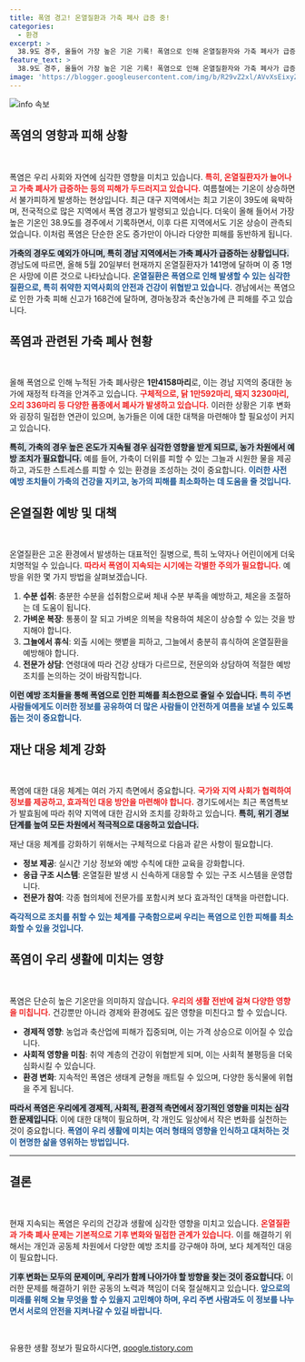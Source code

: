 ```yaml
---
title: 폭염 경고! 온열질환과 가축 폐사 급증 중!
categories:
  - 환경
excerpt: >
  38.9도 경주, 올들어 가장 높은 기온 기록! 폭염으로 인해 온열질환자와 가축 폐사가 급증하고, 경기까지 취소된 상황에서 피해가 속출하고 있습니다. 더운 여름의 비극, 지금 확인하세요!
feature_text: >
  38.9도 경주, 올들어 가장 높은 기온 기록! 폭염으로 인해 온열질환자와 가축 폐사가 급증하고, 경기까지 취소된 상황에서 피해가 속출하고 있습니다. 더운 여름의 비극, 지금 확인하세요!
image: 'https://blogger.googleusercontent.com/img/b/R29vZ2xl/AVvXsEixyZcFfHzMRdzZMjFBmAUKJYCLCGyLL1o632UiGVXcaFdKo_bkvkuCioo0uUKlGfBVcT3P84aROyZIXSBEx3Aw5nCQ3pTgDom1WDC4m8eifvWiAmWEEVb4x6G_l8C0QH225ldMjyaFvpxGEBGNO37VmDTDMHGhJPq73UglMfDca1-0aw/s1600/blogspot.png'
---
```


<p><img src="https://blogger.googleusercontent.com/img/b/R29vZ2xl/AVvXsEixyZcFfHzMRdzZMjFBmAUKJYCLCGyLL1o632UiGVXcaFdKo_bkvkuCioo0uUKlGfBVcT3P84aROyZIXSBEx3Aw5nCQ3pTgDom1WDC4m8eifvWiAmWEEVb4x6G_l8C0QH225ldMjyaFvpxGEBGNO37VmDTDMHGhJPq73UglMfDca1-0aw/s1600/blogspot.png" alt="info 속보" /></p>

<h2 data-ke-size="size26">폭염의 영향과 피해 상황</h2>

<p data-ke-size="size16">&nbsp;</p>

<p>폭염은 우리 사회와 자연에 심각한 영향을 미치고 있습니다. <b><span style="color: #ee2323;">특히, 온열질환자가 늘어나고 가축 폐사가 급증하는 등의 피해가 두드러지고 있습니다.</span></b> 여름철에는 기온이 상승하면서 불가피하게 발생하는 현상입니다. 최근 대구 지역에서는 최고 기온이 39도에 육박하며, 전국적으로 많은 지역에서 폭염 경고가 발령되고 있습니다. 더욱이 올해 들어서 가장 높은 기온인 38.9도를 경주에서 기록하면서, 이후 다른 지역에서도 기온 상승이 관측되었습니다. 이처럼 폭염은 단순한 온도 증가만이 아니라 다양한 피해를 동반하게 됩니다. </p>

<p><b><span style="background-color: #21538527;">가축의 경우도 예외가 아니며, 특히 경남 지역에서는 가축 폐사가 급증하는 상황입니다.</span></b> 경남도에 따르면, 올해 5월 20일부터 현재까지 온열질환자가 141명에 달하며 이 중 1명은 사망에 이른 것으로 나타났습니다. <b><span style="color: #1a5490;">온열질환은 폭염으로 인해 발생할 수 있는 심각한 질환으로, 특히 취약한 지역사회의 안전과 건강이 위협받고 있습니다.</span></b> 경남에서는 폭염으로 인한 가축 피해 신고가 168건에 달하며, 경마농장과 축산농가에 큰 피해를 주고 있습니다. </p>

<h2 data-ke-size="size26">폭염과 관련된 가축 폐사 현황</h2>

<p data-ke-size="size16">&nbsp;</p>

<p>올해 폭염으로 인해 누적된 가축 폐사량은 <strong>1만4158마리</strong>로, 이는 경남 지역의 중대한 농가에 재정적 타격을 안겨주고 있습니다. <b><span style="color: #ee2323;">구체적으로, 닭 1만592마리, 돼지 3230마리, 오리 336마리 등 다양한 품종에서 폐사가 발생하고 있습니다.</span></b> 이러한 상황은 기후 변화와 굉장히 밀접한 연관이 있으며, 농가들은 이에 대한 대책을 마련해야 할 필요성이 커지고 있습니다.</p>

<p><b><span style="background-color: #21538527;">특히, 가축의 경우 높은 온도가 지속될 경우 심각한 영향을 받게 되므로, 농가 차원에서 예방 조치가 필요합니다.</span></b> 예를 들어, 가축이 더위를 피할 수 있는 그늘과 시원한 물을 제공하고, 과도한 스트레스를 피할 수 있는 환경을 조성하는 것이 중요합니다. <b><span style="color: #1a5490;">이러한 사전 예방 조치들이 가축의 건강을 지키고, 농가의 피해를 최소화하는 데 도움을 줄 것입니다.</span></b></p>

<h2 data-ke-size="size26">온열질환 예방 및 대책</h2>

<p data-ke-size="size16">&nbsp;</p>

<p>온열질환은 고온 환경에서 발생하는 대표적인 질병으로, 특히 노약자나 어린이에게 더욱 치명적일 수 있습니다. <b><span style="color: #ee2323;">따라서 폭염이 지속되는 시기에는 각별한 주의가 필요합니다.</span></b> 예방을 위한 몇 가지 방법을 살펴보겠습니다.</p>

<ol>
<li><strong>수분 섭취</strong>: 충분한 수분을 섭취함으로써 체내 수분 부족을 예방하고, 체온을 조절하는 데 도움이 됩니다.</li>
<li><strong>가벼운 복장</strong>: 통풍이 잘 되고 가벼운 의복을 착용하여 체온이 상승할 수 있는 것을 방지해야 합니다.</li>
<li><strong>그늘에서 휴식</strong>: 외출 시에는 햇볕을 피하고, 그늘에서 충분히 휴식하여 온열질환을 예방해야 합니다.</li>
<li><strong>전문가 상담</strong>: 연령대에 따라 건강 상태가 다르므로, 전문의와 상담하여 적절한 예방 조치를 논의하는 것이 바람직합니다.</li>
</ol>

<p><b><span style="background-color: #21538527;">이런 예방 조치들을 통해 폭염으로 인한 피해를 최소한으로 줄일 수 있습니다.</span></b> <b><span style="color: #1a5490;">특히 주변 사람들에게도 이러한 정보를 공유하여 더 많은 사람들이 안전하게 여름을 보낼 수 있도록 돕는 것이 중요합니다.</span></b></p>

<h2 data-ke-size="size26">재난 대응 체계 강화</h2>

<p data-ke-size="size16">&nbsp;</p>

<p>폭염에 대한 대응 체계는 여러 가지 측면에서 중요합니다. <b><span style="color: #ee2323;">국가와 지역 사회가 협력하여 정보를 제공하고, 효과적인 대응 방안을 마련해야 합니다.</span></b> 경기도에서는 최근 폭염특보가 발효됨에 따라 취약 지역에 대한 감시와 조치를 강화하고 있습니다. <b><span style="background-color: #21538527;">특히, 위기 경보 단계를 높여 모든 차원에서 적극적으로 대응하고 있습니다.</span></b></p>

<p>재난 대응 체계를 강화하기 위해서는 구체적으로 다음과 같은 사항이 필요합니다.</p>

<ul>
<li><strong>정보 제공</strong>: 실시간 기상 정보와 예방 수칙에 대한 교육을 강화합니다.</li>
<li><strong>응급 구조 시스템</strong>: 온열질환 발생 시 신속하게 대응할 수 있는 구조 시스템을 운영합니다.</li>
<li><strong>전문가 참여</strong>: 각종 협의체에 전문가를 포함시켜 보다 효과적인 대책을 마련합니다.</li>
</ul>

<p><b><span style="color: #1a5490;">즉각적으로 조치를 취할 수 있는 체계를 구축함으로써 우리는 폭염으로 인한 피해를 최소화할 수 있을 것입니다.</span></b></p>

<h2 data-ke-size="size26">폭염이 우리 생활에 미치는 영향</h2>

<p data-ke-size="size16">&nbsp;</p>

<p>폭염은 단순히 높은 기온만을 의미하지 않습니다. <b><span style="color: #ee2323;">우리의 생활 전반에 걸쳐 다양한 영향을 미칩니다.</span></b> 건강뿐만 아니라 경제와 환경에도 깊은 영향을 미친다고 할 수 있습니다.</p>

<ul>
<li><strong>경제적 영향</strong>: 농업과 축산업에 피해가 집중되며, 이는 가격 상승으로 이어질 수 있습니다.</li>
<li><strong>사회적 영향을 미침</strong>: 취약 계층의 건강이 위협받게 되며, 이는 사회적 불평등을 더욱 심화시킬 수 있습니다.</li>
<li><strong>환경 변화</strong>: 지속적인 폭염은 생태계 균형을 깨트릴 수 있으며, 다양한 동식물에 위협을 주게 됩니다.</li>
</ul>

<p><b><span style="background-color: #21538527;">따라서 폭염은 우리에게 경제적, 사회적, 환경적 측면에서 장기적인 영향을 미치는 심각한 문제입니다.</span></b> 이에 대한 대책이 필요하며, 각 개인도 일상에서 작은 변화를 실천하는 것이 중요합니다. <b><span style="color: #1a5490;">폭염이 우리 생활에 미치는 여러 형태의 영향을 인식하고 대처하는 것이 현명한 삶을 영위하는 방법입니다.</span></b></p>

<hr>

<h2 data-ke-size="size26">결론</h2>

<p data-ke-size="size16">&nbsp;</p>

<p>현재 지속되는 폭염은 우리의 건강과 생활에 심각한 영향을 미치고 있습니다. <b><span style="color: #ee2323;">온열질환과 가축 폐사 문제는 기본적으로 기후 변화와 밀접한 관계가 있습니다.</span></b> 이를 해결하기 위해서는 개인과 공동체 차원에서 다양한 예방 조치를 강구해야 하며, 보다 체계적인 대응이 필요합니다. </p>

<p><b><span style="background-color: #21538527;">기후 변화는 모두의 문제이며, 우리가 함께 나아가야 할 방향을 찾는 것이 중요합니다.</span></b> 이러한 문제를 해결하기 위한 공동의 노력과 책임이 더욱 절실해지고 있습니다. <b><span style="color: #1a5490;">앞으로의 미래를 위해 오늘 무엇을 할 수 있을지 고민해야 하며, 우리 주변 사람과도 이 정보를 나누면서 서로의 안전을 지켜나갈 수 있길 바랍니다.</span></b></p>

<p data-ke-size="size16">&nbsp;</p>
유용한 생활 정보가 필요하시다면, <a href="https://qoogle.tistory.com" rel="dofollow">qoogle.tistory.com</a>


